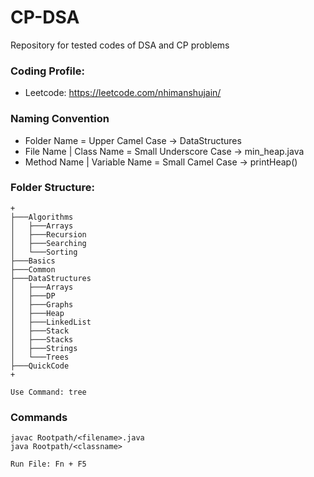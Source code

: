 # CP-DSA
Repository for tested codes of DSA and CP problems


### Coding Profile:
- Leetcode: https://leetcode.com/nhimanshujain/ 


### Naming Convention
- Folder Name = Upper Camel Case -> DataStructures
- File Name | Class Name = Small Underscore Case -> min_heap.java
- Method Name | Variable Name = Small Camel Case -> printHeap()


### Folder Structure:

```
+
├───Algorithms
│   ├───Arrays
│   ├───Recursion
│   ├───Searching
│   └───Sorting
├───Basics
├───Common
├───DataStructures
│   ├───Arrays
│   ├───DP
│   ├───Graphs
│   ├───Heap
│   ├───LinkedList
│   ├───Stack
│   ├───Stacks
│   ├───Strings
│   └───Trees
├───QuickCode
+

Use Command: tree
```

### Commands

```
javac Rootpath/<filename>.java
java Rootpath/<classname>

Run File: Fn + F5
```

